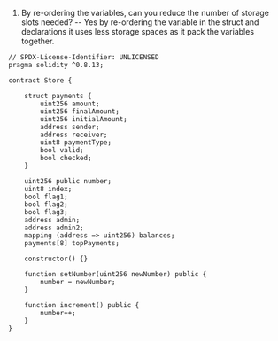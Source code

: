 1. By re-ordering the variables, can you reduce the number of storage slots needed?
  -- Yes by re-ordering the variable in the struct and declarations it uses less storage spaces as it pack the variables together.
  ```solidity
  // SPDX-License-Identifier: UNLICENSED
  pragma solidity ^0.8.13;
  
  contract Store {
  
      struct payments {
          uint256 amount;
          uint256 finalAmount;
          uint256 initialAmount;
          address sender;
          address receiver;
          uint8 paymentType;
          bool valid;
          bool checked;
      }
  
      uint256 public number;
      uint8 index;
      bool flag1;
      bool flag2;
      bool flag3;
      address admin;
      address admin2;
      mapping (address => uint256) balances;
      payments[8] topPayments;
  
      constructor() {}
  
      function setNumber(uint256 newNumber) public {
          number = newNumber;
      }
  
      function increment() public {
          number++;
      }
  }
  ```
